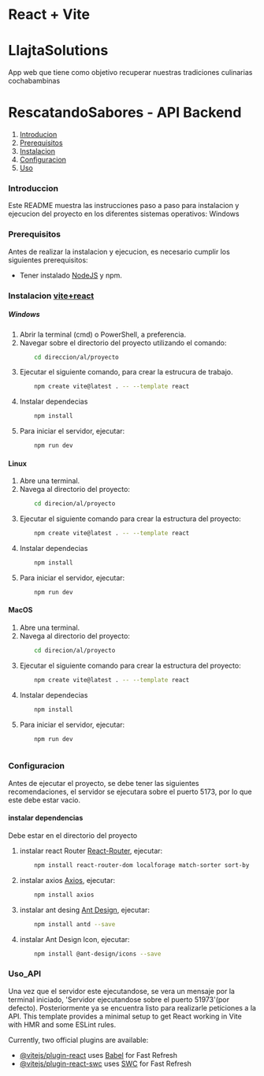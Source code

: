 # React + Vite

# LlajtaSolutions
App web que tiene como objetivo recuperar nuestras tradiciones culinarias cochabambinas


# RescatandoSabores - API Backend
1. [Introducion](#Introduccion)
2. [Prerequisitos](#Prerequisitos_API)
3. [Instalacion](#Instalacion_API)
4. [Configuracion](#Configuracion_API)
5. [Uso](#Uso_Backend)

### Introduccion
Este README muestra las instrucciones paso a paso para instalacion y ejecucion del proyecto en los diferentes sistemas operativos: Windows

### Prerequisitos
Antes de realizar la instalacion y ejecucion, es necesario cumplir los siguientes prerequisitos: 
- Tener instalado [NodeJS](https://nodejs.org/en) y npm.

### Instalacion [vite+react](https://vitejs.dev/guide/)
##### Windows 
1. Abrir la terminal (cmd) o PowerShell, a preferencia. 
2. Navegar sobre el directorio del proyecto utilizando el comando: 
    ```bash
        cd direccion/al/proyecto
    ```
3. Ejecutar el siguiente comando, para crear la estrucura de trabajo. 
    ```bash
        npm create vite@latest . -- --template react
    ```
4. Instalar dependecias 
    ```bash
        npm install
    ```
5. Para iniciar el servidor, ejecutar:  
    ```bash 
        npm run dev
    ```

#### Linux
1. Abre una terminal. 
2. Navega al directorio del proyecto: 
    ```bash 
        cd direcion/al/proyecto
    ```
3. Ejecutar el siguiente comando para crear la estructura del proyecto: 
    ```bash 
        npm create vite@latest . -- --template react
    ```
4. Instalar dependecias 
    ```bash
        npm install
    ```
5. Para iniciar el servidor, ejecutar:  
    ```bash 
        npm run dev
    ```
#### MacOS
1. Abre una terminal. 
2. Navega al directorio del proyecto: 
    ```bash 
        cd direcion/al/proyecto
    ```
3. Ejecutar el siguiente comando para crear la estructura del proyecto: 
    ```bash 
        npm create vite@latest . -- --template react
    ```
4. Instalar dependecias 
    ```bash
        npm install
    ```
5. Para iniciar el servidor, ejecutar:  
    ```bash 
        npm run dev
    ```
    ```
### Configuracion
Antes de ejecutar el proyecto, se debe tener las siguientes recomendaciones, el servidor se ejecutara sobre el puerto 5173, por lo que este debe estar vacio. 
#### instalar dependencias
Debe estar en el directorio del proyecto
1. instalar react Router [React-Router](https://reactrouter.com/en/main/start/tutorial), ejecutar:
    ```bash
        npm install react-router-dom localforage match-sorter sort-by
    ```
1. instalar axios [Axios](https://axios-http.com/docs/intro), ejecutar:
    ```bash
        npm install axios
    ```
1. instalar ant desing [Ant Design](https://ant.design/docs/react/introduce), ejecutar:
    ```bash
        npm install antd --save
    ```
1. instalar Ant Design Icon, ejecutar:
    ```bash
        npm install @ant-design/icons --save

    ```
### Uso_API
Una vez que el servidor este ejecutandose, se vera un mensaje por la terminal iniciado, 'Servidor ejecutandose sobre el puerto 51973'(por defecto). Posteriormente ya se encuentra listo para realizarle peticiones a la API. 
This template provides a minimal setup to get React working in Vite with HMR and some ESLint rules.

Currently, two official plugins are available:

- [@vitejs/plugin-react](https://github.com/vitejs/vite-plugin-react/blob/main/packages/plugin-react/README.md) uses [Babel](https://babeljs.io/) for Fast Refresh
- [@vitejs/plugin-react-swc](https://github.com/vitejs/vite-plugin-react-swc) uses [SWC](https://swc.rs/) for Fast Refresh

